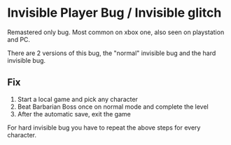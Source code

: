 # Invisible Player Bug / Invisible glitch

Remastered only bug. Most common on xbox one, also seen on playstation and PC.

There are 2 versions of this bug, the "normal" invisible bug and the hard invisible bug.

## Fix

1. Start a local game and pick any character
2. Beat Barbarian Boss once on normal mode and complete the level
3. After the automatic save, exit the game

For hard invisible bug you have to repeat the above steps for every character.
